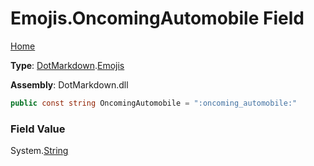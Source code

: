 # Emojis\.OncomingAutomobile Field

[Home](../../../README.md)

**Type**: [DotMarkdown](../../README.md)\.[Emojis](../README.md)

**Assembly**: DotMarkdown\.dll

```csharp
public const string OncomingAutomobile = ":oncoming_automobile:"
```

### Field Value

System\.[String](https://docs.microsoft.com/en-us/dotnet/api/system.string)